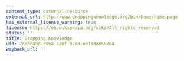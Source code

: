 ```yaml
---
content_type: external-resource
external_url: http://www.droppingknowledge.org/bin/home/home.page
has_external_license_warning: true
license: https://en.wikipedia.org/wiki/All_rights_reserved
status: ''
title: Dropping Knowledge
uid: 260eea9d-e95a-4a0f-9783-6e15d88557d4
wayback_url: ''
---
```

